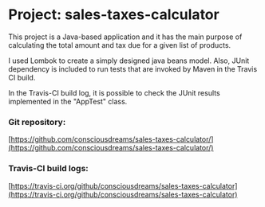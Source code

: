 # Project: sales-taxes-calculator

This project is a Java-based application and it has the main purpose of calculating the total amount and tax due for a given list of products.

I used Lombok to create a simply designed java beans model.
Also, JUnit dependency is included to run tests that are invoked by Maven in the Travis CI build.

In the Travis-CI build log, it is possible to check the JUnit results implemented in the "AppTest" class.

### Git repository:
[https://github.com/consciousdreams/sales-taxes-calculator/](https://github.com/consciousdreams/sales-taxes-calculator/) 

### Travis-CI build logs:
[https://travis-ci.org/github/consciousdreams/sales-taxes-calculator](https://travis-ci.org/github/consciousdreams/sales-taxes-calculator) 



